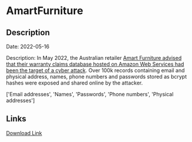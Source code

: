# AmartFurniture

## Description

Date: 2022-05-16

Description:
In May 2022, the Australian retailer <a href="https://www.ozbargain.com.au/node/701231" target="_blank" rel="noopener">Amart Furniture advised that their warranty claims database hosted on Amazon Web Services had been the target of a cyber attack</a>. Over 100k records containing email and physical address, names, phone numbers and passwords stored as bcrypt hashes were exposed and shared online by the attacker.


['Email addresses', 'Names', 'Passwords', 'Phone numbers', 'Physical addresses']

## Links

[Download Link](https://link-to.net/1229997/23.117359982186226/dynamic/?r=aHR0cHM6Ly93d3cubWVkaWFmaXJlLmNvbS92aWV3L0g2U0Q5elFrWElyN1pway9hbWFydGZ1cm5pdHVyZS5jb20uYXUvZmlsZQ==)